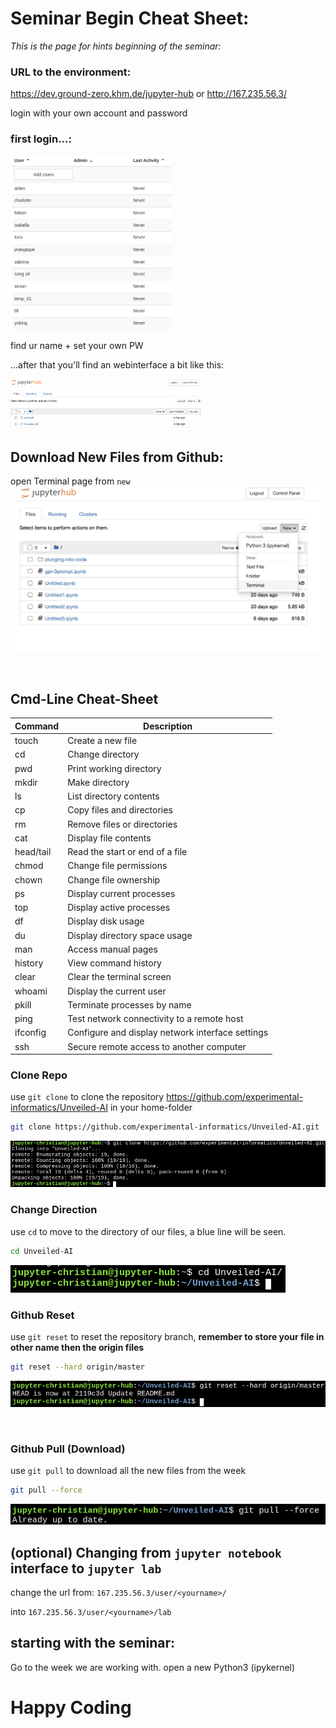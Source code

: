 
# Seminar Begin Cheat Sheet:

*This is the page for hints beginning of the seminar:*


### URL to the environment:

https://dev.ground-zero.khm.de/jupyter-hub or http://167.235.56.3/

login with your own account and password

### first login...:

<img src="./data/useraccounts.png" alt="useraccounts" style="zoom:50%;" />

find ur name + set your own PW

...after that you'll find an webinterface a bit like this:

<img src="./data/uint.png" alt="uint" style="zoom:30%;" />


## Download New Files from Github:

open Terminal page from `new`
![this](data/instruction_terminal.png)

</br>

## Cmd-Line Cheat-Sheet

| **Command** | **Description**                                  |
| ----------- | ------------------------------------------------ |
| touch       | Create a new file                                |
| cd          | Change directory                                 |
| pwd         | Print working directory                          |
| mkdir       | Make directory                                   |
| ls          | List directory contents                          |
| cp          | Copy files and directories                       |
| rm          | Remove files or directories                      |
| cat         | Display file contents                            |
| head/tail   | Read the start or end of a file                  |
| chmod       | Change file permissions                          |
| chown       | Change file ownership                            |
| ps          | Display current processes                        |
| top         | Display active processes                         |
| df          | Display disk usage                               |
| du          | Display directory space usage                    |
| man         | Access manual pages                              |
| history     | View command history                             |
| clear       | Clear the terminal screen                        |
| whoami      | Display the current user                         |
| pkill       | Terminate processes by name                      |
| ping        | Test network connectivity to a remote host       |
| ifconfig    | Configure and display network interface settings |
| ssh         | Secure remote access to another computer         |



### Clone Repo

use `git clone` to clone the repository https://github.com/experimental-informatics/Unveiled-AI in your home-folder

```bash
git clone https://github.com/experimental-informatics/Unveiled-AI.git
```

![clone](data/clone.png)

### Change Direction

use `cd` to move to the directory of our files, a blue line will be seen.

```bash
cd Unveiled-AI
```
![this](data/cd.png)


### Github Reset
use `git reset` to reset the repository branch, **remember to store your file in other name then the origin files**

```bash
git reset --hard origin/master
```
![this](data/reset.png)

</br>

### Github Pull (Download)

use `git pull` to download all the new files from the week

```bash
git pull --force
```
![this](data/pull.png)



## (optional) Changing from `jupyter notebook` interface to `jupyter lab` 

change the url from: `167.235.56.3/user/<yourname>/`

into `167.235.56.3/user/<yourname>/lab`


## starting with the seminar:

Go to the week we are working with.
open a new Python3 (ipykernel)

# **Happy Coding** 
